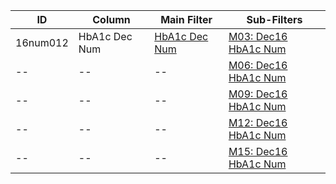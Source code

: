 ID | Column | Main Filter | Sub-Filters | 
-- | ------ | -------| -----------|
16num012| HbA1c Dec Num | [HbA1c Dec Num](https://github.com/johnnybender/adastandards2017/blob/master/recommendations/rec001.md) | [M03: Dec16 HbA1c Num](https://github.com/johnnybender/adastandards2017/blob/master/recommendations/rec001.md)
-- | --| --|[M06: Dec16 HbA1c Num](https://github.com/johnnybender/adastandards2017/blob/master/recommendations/rec001.md)|
-- | --| --|[M09: Dec16 HbA1c Num](https://github.com/johnnybender/adastandards2017/blob/master/recommendations/rec001.md)|
-- | --| --|[M12: Dec16 HbA1c Num](https://github.com/johnnybender/adastandards2017/blob/master/recommendations/rec001.md)|
-- | --| --|[M15: Dec16 HbA1c Num](https://github.com/johnnybender/adastandards2017/blob/master/recommendations/rec001.md)|
